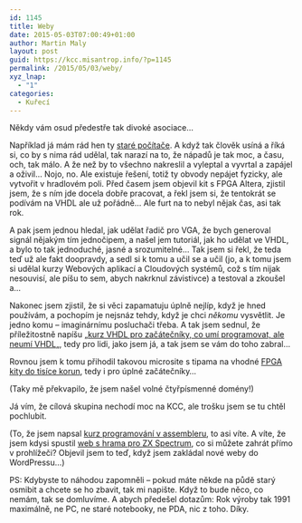 ```yaml
---
id: 1145
title: Weby
date: 2015-05-03T07:00:49+01:00
author: Martin Maly
layout: post
guid: https://kcc.misantrop.info/?p=1145
permalink: /2015/05/03/weby/
xyz_lnap:
  - "1"
categories:
  - Kuřecí
---
```

Někdy vám osud předestře tak divoké asociace&#8230;

Například já mám rád hen ty [staré počítače](https://retrocip.cz). A když tak člověk usíná a říká si, co by s nima rád udělal, tak narazí na to, že nápadů je tak moc, a času, och, tak málo. A že než by to všechno nakreslil a vyleptal a vyvrtal a zapájel a oživil&#8230; Nojo, no. Ale existuje řešení, totiž ty obvody nepájet fyzicky, ale vytvořit v hradlovém poli. Před časem jsem objevil kit s FPGA Altera, zjistil jsem, že s ním jde docela dobře pracovat, a řekl jsem si, že tentokrát se podívám na VHDL ale už pořádně&#8230; Ale furt na to nebyl nějak čas, asi tak rok.

A pak jsem jednou hledal, jak udělat řadič pro VGA, že bych generoval signál nějakým tím jednočipem, a našel jem tutoriál, jak ho udělat ve VHDL, a bylo to tak jednoduché, jasné a srozumitelné&#8230; Tak jsem si řekl, že teda teď už ale fakt doopravdy, a sedl si k tomu a učil se a učil (jo, a k tomu jsem si udělal kurzy Webových aplikací a Cloudových systémů, což s tím nijak nesouvisí, ale píšu to sem, abych nakrknul závistivce) a testoval a zkoušel a&#8230;

Nakonec jsem zjistil, že si věci zapamatuju úplně nejlíp, když je hned používám, a pochopím je nejsnáz tehdy, když je chci _někomu_ vysvětlit. Je jedno komu &#8211; imaginárnímu posluchači třeba. A tak jsem sednul, že příležitostně napíšu &#8222;[kurz VHDL pro začátečníky, co umí programovat, ale neumí VHDL](https://vhdl.cz)&#8222;, tedy pro lidi, jako jsem já, a tak jsem se vám do toho zabral&#8230;

Rovnou jsem k tomu přihodil takovou microsite s tipama na vhodné [FPGA kity do tisíce korun](https://fpga.cz), tedy i pro úplné začátečníky&#8230;

(Taky mě překvapilo, že jsem našel volné čtyřpísmenné domény!)

Já vím, že cílová skupina nechodí moc na KCC, ale trošku jsem se tu chtěl pochlubit.

(To, že jsem napsal [kurz programování v assembleru](https://strojak.cz), to asi víte. A víte, že jsem kdysi spustil [web s hrama pro ZX Spectrum](https://herni-klasika.cz), co si můžete zahrát přímo v prohlížeči? Objevil jsem to teď, když jsem zakládal nové weby do WordPressu&#8230;)

PS: Kdybyste to náhodou zapomněli &#8211; pokud máte někde na půdě starý osmibit a chcete se ho zbavit, tak mi napište. Když to bude něco, co nemám, tak se domluvíme. A abych předešel dotazům: Rok výroby tak 1991 maximálně, ne PC, ne staré notebooky, ne PDA, nic z toho. Díky.